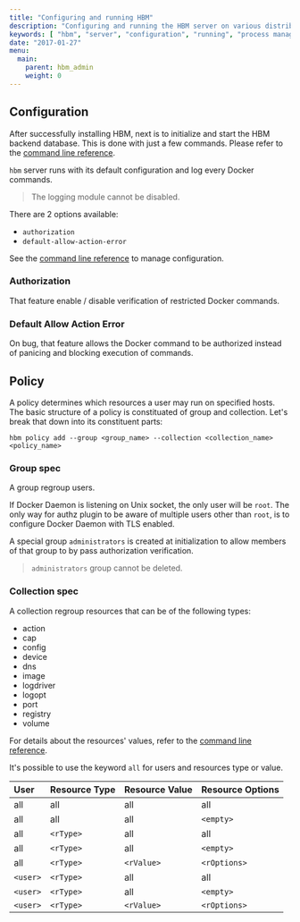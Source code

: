 ```yaml
---
title: "Configuring and running HBM"
description: "Configuring and running the HBM server on various distributions"
keywords: [ "hbm", "server", "configuration", "running", "process managers" ]
date: "2017-01-27"
menu:
  main:
    parent: hbm_admin
    weight: 0
---
```


## Configuration

After successfully installing HBM, next is to initialize and start the HBM backend database. This is done with just a few commands. Please refer to the [command line reference](../reference/commandline/init.md).

`hbm` server runs with its default configuration and log every Docker commands.

> The logging module cannot be disabled.

There are 2 options available:

* `authorization`
* `default-allow-action-error`

See the [command line reference](../reference/commandline/config_set.md) to manage configuration.

### Authorization

That feature enable / disable verification of restricted Docker commands.

### Default Allow Action Error

On bug, that feature allows the Docker command to be authorized instead of panicing and blocking execution of commands.

## Policy

A policy determines which resources a user may run on specified hosts.
The basic structure of a policy is constituated of group and collection. Let's break that down into its constituent parts:

```
hbm policy add --group <group_name> --collection <collection_name> <policy_name>
```

### Group spec

A group regroup users.

If Docker Daemon is listening on Unix socket, the only user will be `root`. The only way for authz plugin to be aware of multiple users other than `root`, is to configure Docker Daemon with TLS enabled.

A special group `administrators` is created at initialization to allow members of that group to by pass authorization verification.

> `administrators` group cannot be deleted.

### Collection spec

A collection regroup resources that can be of the following types:

* action
* cap
* config
* device
* dns
* image
* logdriver
* logopt
* port
* registry
* volume

For details about the resources' values, refer to the [command line reference](../reference/commandline/resource_add.md).

It's possible to use the keyword `all` for users and resources type or value.

| User     | Resource Type | Resource Value | Resource Options |
|:---------|:--------------|:---------------|:-----------------|
| all      | all           | all            | all              |
| all      | all           | all            | `<empty>`        |
| all      | `<rType>`     | all            | all              |
| all      | `<rType>`     | all            | `<empty>`        |
| all      | `<rType>`     | `<rValue>`     | `<rOptions>`     |
| `<user>` | `<rType>`     | all            | all              |
| `<user>` | `<rType>`     | all            | `<empty>`        |
| `<user>` | `<rType>`     | `<rValue>`     | `<rOptions>`     |
